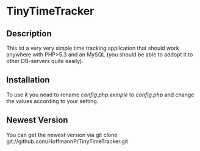 # TinyTimeTracker #
## Description ##
This ist a very very simple time tracking application that should work anywhere with PHP>5.3 and an MySQL (you should be able to addopt it to other DB-servers quite easily).

## Installation ##
To use it you nead to rename *config.php.exmple* to *config.php* and change the values according to your setting.

## Newest Version ##
You can get the newest version via
    git clone git://github.com/HoffmannP/TinyTimeTracker.git

